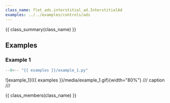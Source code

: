 ```yaml
---
class_name: flet_ads.interstitial_ad.InterstitialAd
examples: ../../examples/controls/ads
---
```


{{ class_summary(class_name) }}

## Examples

### Example 1

```python title="example_1.py"
--8<-- "{{ examples }}/example_1.py"
```

![example_1]({{ examples }}/media/example_1.gif){width="80%"}
/// caption
///

{{ class_members(class_name) }}
